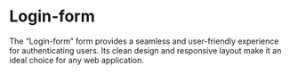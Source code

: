 # Login-form
The “Login-form” form provides a seamless and user-friendly experience for authenticating users. Its clean design and responsive layout make it an ideal choice for any web application.
